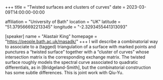 +++
title = "Twisted surfaces and clusters of curves"
date = 2023-03-09T14:00:00-00:00

affiliation = "University of Bath"
location = "UK"
latitude = "51.379566692213345"
longitude = "-2.3293455441313093"

[speaker]
  name = "Alastair King"
  homepage = "https://people.bath.ac.uk/masadk/"
+++
I will describe a combinatorial way to associate to a (tagged) triangulation of a surface with marked points and punctures a “twisted surface” together with a “cluster of curves” whose intersection matrix is the corresponding exchange matrix. The twisted surface roughly models the spectral curve associated to quadratic differentials, as in [Bridgeland-Smith], but the combinatorial construction has some subtle differences. This is joint work with Qiu-Yu.